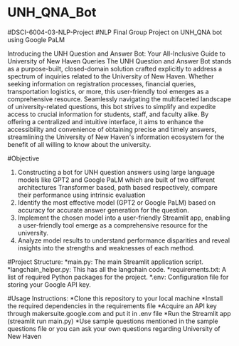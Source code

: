 # UNH_QNA_Bot
#DSCI-6004-03-NLP-Project
#NLP Final Group Project on UNH_QNA bot using Google PaLM

Introducing the UNH Question and Answer Bot: Your All-Inclusive Guide to University of New Haven Queries
The UNH Question and Answer Bot stands as a purpose-built, closed-domain solution crafted explicitly to address a spectrum of inquiries related to the University of New Haven. Whether seeking information on registration processes, financial queries, transportation logistics, or more, this user-friendly tool emerges as a comprehensive resource. Seamlessly navigating the multifaceted landscape of university-related questions, this bot strives to simplify and expedite access to crucial information for students, staff, and faculty alike. By offering a centralized and intuitive interface, it aims to enhance the accessibility and convenience of obtaining precise and timely answers, streamlining the University of New Haven's information ecosystem for the benefit of all willing to know about the university.

#Objective
1.	Constructing a bot for UNH question answers using large language models like GPT2 and Google PaLM which are built of two different architectures Transformer based, path based respectively, compare their performance using intrinsic evaluation
2.	Identify the most effective model (GPT2 or Google PaLM) based on accuracy for accurate answer generation for the question.
3.	Implement the chosen model into a user-friendly Streamlit app, enabling a user-friendly tool emerge as a comprehensive resource for the university.
4.	Analyze model results to understand performance disparities and reveal insights into the strengths and weaknesses of each method.

#Project Structure:
*main.py: The main Streamlit application script.
*langchain_helper.py: This has all the langchain code.
*requirements.txt: A list of required Python packages for the project.
*.env: Configuration file for storing your Google API key.

#Usage Instructions:
*Clone this repository to your local machine
*Install the required dependencies in the requirements file
*Acquire an API key through makersuite.google.com and put it in .env file
*Run the Streamlit app (streamlit run main.py)
*Use sample questions mentioned in the sample questions file or you can ask your own questions regarding University of New Haven
